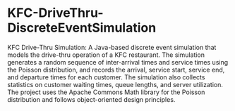 # KFC-DriveThru-DiscreteEventSimulation
KFC Drive-Thru Simulation: A Java-based discrete event simulation that models the drive-thru operation of a KFC restaurant. The simulation generates a random sequence of inter-arrival times and service times using the Poisson distribution, and records the arrival, service start, service end, and departure times for each customer. The simulation also collects statistics on customer waiting times, queue lengths, and server utilization. The project uses the Apache Commons Math library for the Poisson distribution and follows object-oriented design principles.
